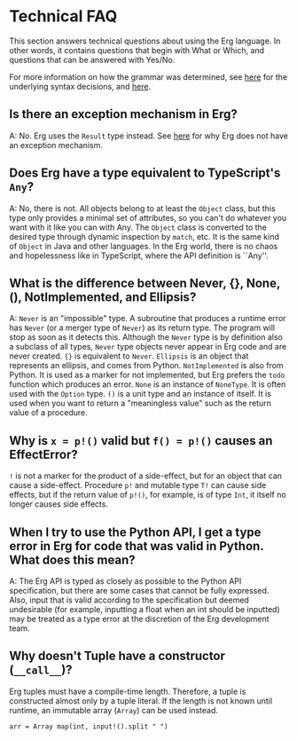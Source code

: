 # Technical FAQ

This section answers technical questions about using the Erg language. In other words, it contains questions that begin with What or Which, and questions that can be answered with Yes/No.

For more information on how the grammar was determined, see [here](./faq_syntax.md) for the underlying syntax decisions, and [here](./faq_general.md).

## Is there an exception mechanism in Erg?

A: No. Erg uses the `Result` type instead. See [here](./faq_syntax.md) for why Erg does not have an exception mechanism.

## Does Erg have a type equivalent to TypeScript's `Any`?

A: No, there is not. All objects belong to at least the `Object` class, but this type only provides a minimal set of attributes, so you can't do whatever you want with it like you can with Any.
The `Object` class is converted to the desired type through dynamic inspection by `match`, etc. It is the same kind of `Object` in Java and other languages.
In the Erg world, there is no chaos and hopelessness like in TypeScript, where the API definition is ``Any''.

## What is the difference between Never, {}, None, (), NotImplemented, and Ellipsis?

A: `Never` is an "impossible" type. A subroutine that produces a runtime error has `Never` (or a merger type of `Never`) as its return type. The program will stop as soon as it detects this. Although the `Never` type is by definition also a subclass of all types, `Never` type objects never appear in Erg code and are never created. `{}` is equivalent to `Never`.
`Ellipsis` is an object that represents an ellipsis, and comes from Python.
`NotImplemented` is also from Python. It is used as a marker for not implemented, but Erg prefers the `todo` function which produces an error.
`None` is an instance of `NoneType`. It is often used with the `Option` type.
`()` is a unit type and an instance of itself. It is used when you want to return a "meaningless value" such as the return value of a procedure.

## Why is `x = p!()` valid but `f() = p!()` causes an EffectError?

`!` is not a marker for the product of a side-effect, but for an object that can cause a side-effect.
Procedure `p!` and mutable type `T!` can cause side effects, but if the return value of `p!()`, for example, is of type `Int`, it itself no longer causes side effects.

## When I try to use the Python API, I get a type error in Erg for code that was valid in Python. What does this mean?

A: The Erg API is typed as closely as possible to the Python API specification, but there are some cases that cannot be fully expressed.
Also, input that is valid according to the specification but deemed undesirable (for example, inputting a float when an int should be inputted) may be treated as a type error at the discretion of the Erg development team.

## Why doesn't Tuple have a constructor (`__call__`)?

Erg tuples must have a compile-time length. Therefore, a tuple is constructed almost only by a tuple literal.
If the length is not known until runtime, an immutable array (`Array`) can be used instead.

```erg
arr = Array map(int, input!().split " ")
```
